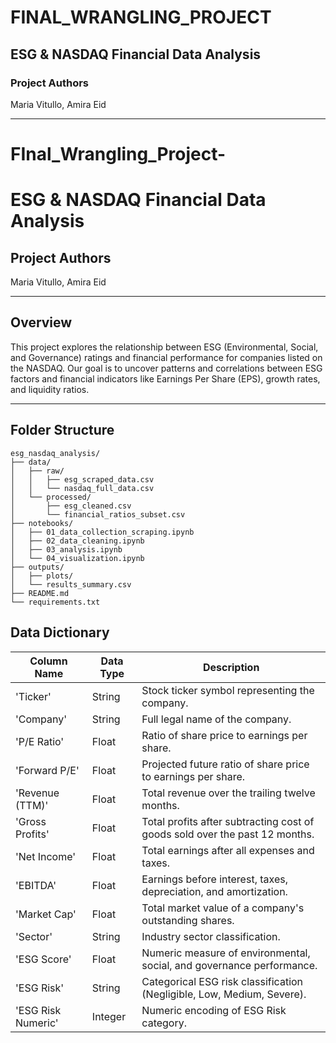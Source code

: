 # FINAL_WRANGLING_PROJECT  
## ESG & NASDAQ Financial Data Analysis

### Project Authors  
Maria Vitullo, Amira Eid  

---

# FInal_Wrangling_Project-
# ESG & NASDAQ Financial Data Analysis

##  Project Authors
Maria Vitullo, Amira Eid

---

##  Overview
This project explores the relationship between ESG (Environmental, Social, and Governance) ratings and financial performance for companies listed on the NASDAQ. Our goal is to uncover patterns and correlations between ESG factors and financial indicators like Earnings Per Share (EPS), growth rates, and liquidity ratios.

---

##  Folder Structure

```
esg_nasdaq_analysis/
├── data/
│   ├── raw/
│   │   ├── esg_scraped_data.csv
│   │   └── nasdaq_full_data.csv
│   └── processed/
│       ├── esg_cleaned.csv
│       └── financial_ratios_subset.csv
├── notebooks/
│   ├── 01_data_collection_scraping.ipynb
│   ├── 02_data_cleaning.ipynb
│   ├── 03_analysis.ipynb
│   └── 04_visualization.ipynb
├── outputs/
│   ├── plots/
│   └── results_summary.csv
├── README.md
└── requirements.txt
```


##  Data Dictionary

| Column Name          | Data Type | Description                                                                 |
|----------------------|-----------|-----------------------------------------------------------------------------|
| 'Ticker'             | String    | Stock ticker symbol representing the company.                              |
| 'Company'            | String    | Full legal name of the company.                                            |
| 'P/E Ratio'          | Float     | Ratio of share price to earnings per share.                                |
| 'Forward P/E'        | Float     | Projected future ratio of share price to earnings per share.               |
| 'Revenue (TTM)'      | Float     | Total revenue over the trailing twelve months.                             |
| 'Gross Profits'      | Float     | Total profits after subtracting cost of goods sold over the past 12 months.|
| 'Net Income'         | Float     | Total earnings after all expenses and taxes.                               |
| 'EBITDA'             | Float     | Earnings before interest, taxes, depreciation, and amortization.           |
| 'Market Cap'         | Float     | Total market value of a company's outstanding shares.                      |
| 'Sector'             | String    | Industry sector classification.                                            |
| 'ESG Score'          | Float     | Numeric measure of environmental, social, and governance performance.      |
| 'ESG Risk'           | String    | Categorical ESG risk classification (Negligible, Low, Medium, Severe).     |
| 'ESG Risk Numeric'   | Integer   | Numeric encoding of ESG Risk category.                                     |



